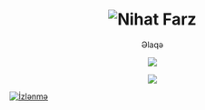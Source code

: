 

<h1 align="center">
  <img src="https://raw.githubusercontent.com/nihatfarz/nihat-farz/master/farz.svg" alt="Nihat Farz" />
</h1>







<p align="center">
Əlaqə
<p align="center">
<a href="https://telegram.me/nihatfarz"><img src="https://img.shields.io/badge/Telegram-2CA5E0?style=for-the-badge&logo=telegram&logoColor=white" />
  <p align="center">
<a href="https://instagram.com/nihatfarz"><img src="https://img.shields.io/badge/Instagram-E4405F?style=for-the-badge&logo=instagram&logoColor=white" />

  
  
  
  
  
  
  ![İzlənmə](https://visitor-badge.laobi.icu/badge?page_id=nihatfarz.nihatfarz)
  
  
  
